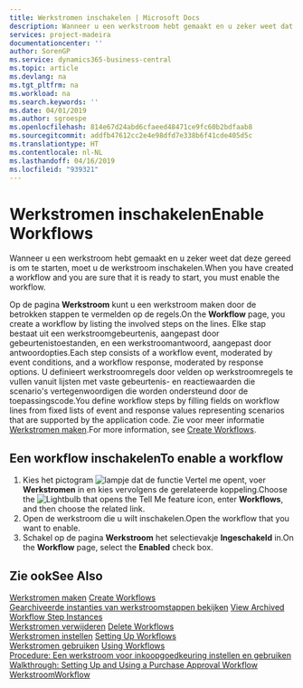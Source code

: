 ```yaml
---
title: Werkstromen inschakelen | Microsoft Docs
description: Wanneer u een werkstroom hebt gemaakt en u zeker weet dat deze gereed is om te starten, moet u de werkstroom inschakelen.
services: project-madeira
documentationcenter: ''
author: SorenGP
ms.service: dynamics365-business-central
ms.topic: article
ms.devlang: na
ms.tgt_pltfrm: na
ms.workload: na
ms.search.keywords: ''
ms.date: 04/01/2019
ms.author: sgroespe
ms.openlocfilehash: 814e67d24abd6cfaeed48471ce9fc60b2bdfaab8
ms.sourcegitcommit: addfb47612cc2e4e98dfd7e338b6f41cde405d5c
ms.translationtype: HT
ms.contentlocale: nl-NL
ms.lasthandoff: 04/16/2019
ms.locfileid: "939321"
---
```

# <a name="enable-workflows"></a><span data-ttu-id="bf180-103">Werkstromen inschakelen</span><span class="sxs-lookup"><span data-stu-id="bf180-103">Enable Workflows</span></span>
<span data-ttu-id="bf180-104">Wanneer u een werkstroom hebt gemaakt en u zeker weet dat deze gereed is om te starten, moet u de werkstroom inschakelen.</span><span class="sxs-lookup"><span data-stu-id="bf180-104">When you have created a workflow and you are sure that it is ready to start, you must enable the workflow.</span></span>  

 <span data-ttu-id="bf180-105">Op de pagina **Werkstroom** kunt u een werkstroom maken door de betrokken stappen te vermelden op de regels.</span><span class="sxs-lookup"><span data-stu-id="bf180-105">On the **Workflow** page, you create a workflow by listing the involved steps on the lines.</span></span> <span data-ttu-id="bf180-106">Elke stap bestaat uit een werkstroomgebeurtenis, aangepast door gebeurtenistoestanden, en een werkstroomantwoord, aangepast door antwoordopties.</span><span class="sxs-lookup"><span data-stu-id="bf180-106">Each step consists of a workflow event, moderated by event conditions, and a workflow response, moderated by response options.</span></span> <span data-ttu-id="bf180-107">U definieert werkstroomregels door velden op werkstroomregels te vullen vanuit lijsten met vaste gebeurtenis- en reactiewaarden die scenario's vertegenwoordigen die worden ondersteund door de toepassingscode.</span><span class="sxs-lookup"><span data-stu-id="bf180-107">You define workflow steps by filling fields on workflow lines from fixed lists of event and response values representing scenarios that are supported by the application code.</span></span> <span data-ttu-id="bf180-108">Zie voor meer informatie [Werkstromen maken](across-how-to-create-workflows.md).</span><span class="sxs-lookup"><span data-stu-id="bf180-108">For more information, see [Create Workflows](across-how-to-create-workflows.md).</span></span>  

## <a name="to-enable-a-workflow"></a><span data-ttu-id="bf180-109">Een workflow inschakelen</span><span class="sxs-lookup"><span data-stu-id="bf180-109">To enable a workflow</span></span>  
1.  <span data-ttu-id="bf180-110">Kies het pictogram ![lampje dat de functie Vertel me opent](media/ui-search/search_small.png "Vertel me wat u wilt doen"), voer **Werkstromen** in en kies vervolgens de gerelateerde koppeling.</span><span class="sxs-lookup"><span data-stu-id="bf180-110">Choose the ![Lightbulb that opens the Tell Me feature](media/ui-search/search_small.png "Tell me what you want to do") icon, enter **Workflows**, and then choose the related link.</span></span>  
2.  <span data-ttu-id="bf180-111">Open de werkstroom die u wilt inschakelen.</span><span class="sxs-lookup"><span data-stu-id="bf180-111">Open the workflow that you want to enable.</span></span>  
3.  <span data-ttu-id="bf180-112">Schakel op de pagina **Werkstroom** het selectievakje **Ingeschakeld** in.</span><span class="sxs-lookup"><span data-stu-id="bf180-112">On the **Workflow** page, select the **Enabled** check box.</span></span>  

## <a name="see-also"></a><span data-ttu-id="bf180-113">Zie ook</span><span class="sxs-lookup"><span data-stu-id="bf180-113">See Also</span></span>  
 <span data-ttu-id="bf180-114">[Werkstromen maken](across-how-to-create-workflows.md) </span><span class="sxs-lookup"><span data-stu-id="bf180-114">[Create Workflows](across-how-to-create-workflows.md) </span></span>  
 <span data-ttu-id="bf180-115">[Gearchiveerde instanties van werkstroomstappen bekijken](across-how-to-view-archived-workflow-step-instances.md) </span><span class="sxs-lookup"><span data-stu-id="bf180-115">[View Archived Workflow Step Instances](across-how-to-view-archived-workflow-step-instances.md) </span></span>  
 <span data-ttu-id="bf180-116">[Werkstromen verwijderen](across-how-to-delete-workflows.md) </span><span class="sxs-lookup"><span data-stu-id="bf180-116">[Delete Workflows](across-how-to-delete-workflows.md) </span></span>  
 <span data-ttu-id="bf180-117">[Werkstromen instellen](across-set-up-workflows.md) </span><span class="sxs-lookup"><span data-stu-id="bf180-117">[Setting Up Workflows](across-set-up-workflows.md) </span></span>  
 <span data-ttu-id="bf180-118">[Werkstromen gebruiken](across-use-workflows.md) </span><span class="sxs-lookup"><span data-stu-id="bf180-118">[Using Workflows](across-use-workflows.md) </span></span>  
 <span data-ttu-id="bf180-119">[Procedure: Een werkstroom voor inkoopgoedkeuring instellen en gebruiken](walkthrough-setting-up-and-using-a-purchase-approval-workflow.md) </span><span class="sxs-lookup"><span data-stu-id="bf180-119">[Walkthrough: Setting Up and Using a Purchase Approval Workflow](walkthrough-setting-up-and-using-a-purchase-approval-workflow.md) </span></span>  
 [<span data-ttu-id="bf180-120">Werkstroom</span><span class="sxs-lookup"><span data-stu-id="bf180-120">Workflow</span></span>](across-workflow.md)   
